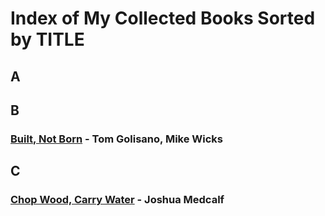 # Index of My Collected Books Sorted by TITLE

## A 

## B
### [Built, Not Born](books/bu001.md) -  Tom Golisano, Mike Wicks

## C
### [Chop Wood, Carry Water](books/bs003.md) - Joshua Medcalf

